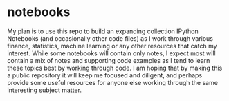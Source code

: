 # notebooks
My plan is to use this repo to build an expanding collection IPython Notebooks (and occasionally other code files) as I work through various finance, statistics, machine learning or any other resources that catch my interest.  While some notebooks will contain only notes, I expect most will contain a mix of notes and supporting code examples as I tend to learn these topics best by working through code.  I am hoping that by making this a public repository it will keep me focused and diligent, and perhaps provide some useful resources for anyone else working through the same interesting subject matter.
